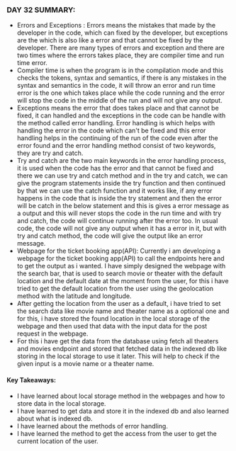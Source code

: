 ### DAY 32 SUMMARY:
- Errors and Exceptions : Errors means the mistakes that made by the developer in the code, which can fixed by the developer, but exceptions are the which is also like a error and that cannot be fixed by the developer. There are many types of errors and exception and there are two times where the errors takes place, they are compiler time and run time error. 
- Compiler time is when the program is in the compilation mode and this checks the tokens, syntax and semantics, if there is any mistakes in the syntax and semantics in the code, it will throw an error and run time error is the one which takes place while the code running and the error will stop the code in the middle of the run and will not give any output.
- Exceptions means the error that does takes place and that cannot be fixed, it can handled and the exceptions in the code can be handle with the method called error handling. Error handling is which helps with handling the error in the code which can't be fixed and this error handling helps in the continuing of the run of the code even after the error found and the error handling method consist of two keywords, they are try and catch.
- Try and catch are the two main keywords in the error handling process, it is used when the code has the error and that cannot be fixed and there we can use try and catch method and in the try and catch, we can give the program statements inside the try function and then continued by that we can use the catch function and it works like, if any error happens in the code that is inside the try statement and then the error will be catch in the below statement and this is gives a error message as a output and this will never stops the code in the run time and with try and catch, the code will continue running after the error too. In usual code, the code will not give any output when it has a error in it, but with try and catch method, the code will give the output like an error message.
- Webpage for the ticket booking app(API): Currently i am developing a webpage for the ticket booking app(API) to call the endpoints here and to get the output as i wanted. I have simply designed the webpage with the search bar, that is used to search movie or theater with the default location and the default date at the moment from the user, for this i have tried to get the default location from the user using the geolocation method with the latitude and longitude.
- After getting the location from the user as a default, i have tried to set the search data like movie name and theater name as a optional one and for this, i have stored the found location in the local storage of the webpage and then used that data with the input data for the post request in the webpage.
- For this i have get the data from the database using fetch all theaters and movies endpoint and stored that fetched data in the indexed db like storing in the local storage to use it later. This will help to check if the given input is a movie name or a theater name.

#### Key Takeaways: 
- I have learned about local storage method in the webpages and how to store data in the local storage.
- I have learned to get data and store it in the indexed db and also learned about what is indexed db.
- I have learned about the methods of error handling.
- I have learned the method to get the access from the user to get the current location of the user.
